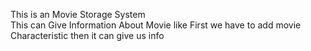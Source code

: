 This is an Movie Storage System
<br> 
This can Give Information About Movie like First we have to add movie Characteristic then it can give us info
